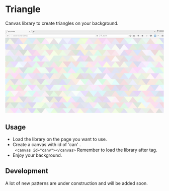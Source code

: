 # Triangle

Canvas library to create triangles on your background.

![Canvas triangles](https://raw.githubusercontent.com/hosein2398/File-Container/master/Trianles/Capture.JPG)

## Usage

+ Load the library on the page you want to use.
+ Create a canvas with id of 'can' .   
```  <canvas id="canv"></canvas> ```
Remember to load the library after tag.
+ Enjoy your background.

## Development

A lot of new patterns are under construction and will be added soon.